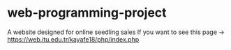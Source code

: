 # web-programming-project
A website designed for online seedling sales
If you want to see this page -> https://web.itu.edu.tr/kayafe18/php/index.php
